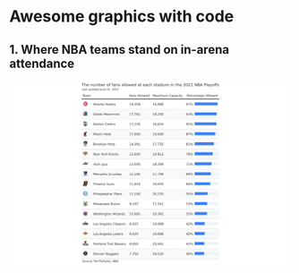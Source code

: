 # Awesome graphics with code

## 1. Where NBA teams stand on in-arena attendance

![NBA Attendance table](nba-arena-attendance/nba_arena_attendance.png)